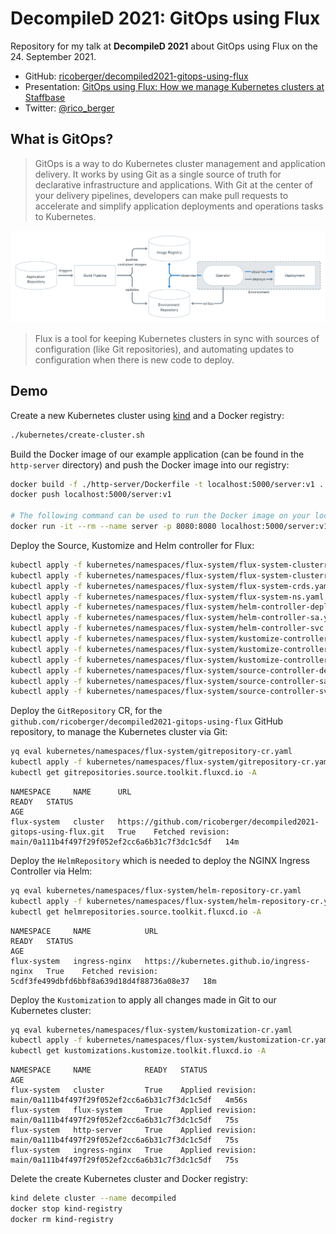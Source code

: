 # DecompileD 2021: GitOps using Flux

Repository for my talk at **DecompileD 2021** about GitOps using Flux on the 24. September 2021.

- GitHub: [ricoberger/decompiled2021-gitops-using-flux](https://github.com/ricoberger/decompiled2021-gitops-using-flux)
- Presentation: [GitOps using Flux: How we manage Kubernetes clusters at Staffbase](./assets/decompiled-gitops-using-flux.pdf)
- Twitter: [@rico_berger](https://twitter.com/rico_berger)

## What is GitOps?

> GitOps is a way to do Kubernetes cluster management and application delivery. It works by using Git as a single source of truth for declarative infrastructure and applications. With Git at the center of your delivery pipelines, developers can make pull requests to accelerate and simplify application deployments and operations tasks to Kubernetes.

![GitOps](./assets/gitops.png)

> Flux is a tool for keeping Kubernetes clusters in sync with sources of configuration (like Git repositories), and automating updates to configuration when there is new code to deploy.

## Demo

Create a new Kubernetes cluster using [kind](https://kind.sigs.k8s.io) and a Docker registry:

```sh
./kubernetes/create-cluster.sh
```

Build the Docker image of our example application (can be found in the `http-server` directory) and push the Docker image into our registry:

```sh
docker build -f ./http-server/Dockerfile -t localhost:5000/server:v1 .
docker push localhost:5000/server:v1

# The following command can be used to run the Docker image on your local machine:
docker run -it --rm --name server -p 8080:8080 localhost:5000/server:v1
```

Deploy the Source, Kustomize and Helm controller for Flux:

```sh
kubectl apply -f kubernetes/namespaces/flux-system/flux-system-clusterrole.yaml
kubectl apply -f kubernetes/namespaces/flux-system/flux-system-clusterrolebinding.yaml
kubectl apply -f kubernetes/namespaces/flux-system/flux-system-crds.yaml
kubectl apply -f kubernetes/namespaces/flux-system/flux-system-ns.yaml
kubectl apply -f kubernetes/namespaces/flux-system/helm-controller-deploy.yaml
kubectl apply -f kubernetes/namespaces/flux-system/helm-controller-sa.yaml
kubectl apply -f kubernetes/namespaces/flux-system/helm-controller-svc.yaml
kubectl apply -f kubernetes/namespaces/flux-system/kustomize-controller-deploy.yaml
kubectl apply -f kubernetes/namespaces/flux-system/kustomize-controller-sa.yaml
kubectl apply -f kubernetes/namespaces/flux-system/kustomize-controller-svc.yaml
kubectl apply -f kubernetes/namespaces/flux-system/source-controller-deploy.yaml
kubectl apply -f kubernetes/namespaces/flux-system/source-controller-sa.yaml
kubectl apply -f kubernetes/namespaces/flux-system/source-controller-svc.yaml
```

Deploy the `GitRepository` CR, for the `github.com/ricoberger/decompiled2021-gitops-using-flux` GitHub repository, to manage the Kubernetes cluster via Git:

```sh
yq eval kubernetes/namespaces/flux-system/gitrepository-cr.yaml
kubectl apply -f kubernetes/namespaces/flux-system/gitrepository-cr.yaml
kubectl get gitrepositories.source.toolkit.fluxcd.io -A
```

```
NAMESPACE     NAME      URL                                                                  READY   STATUS                                                            AGE
flux-system   cluster   https://github.com/ricoberger/decompiled2021-gitops-using-flux.git   True    Fetched revision: main/0a111b4f497f29f052ef2cc6a6b31c7f3dc1c5df   14m
```

Deploy the `HelmRepository` which is needed to deploy the NGINX Ingress Controller via Helm:

```sh
yq eval kubernetes/namespaces/flux-system/helm-repository-cr.yaml
kubectl apply -f kubernetes/namespaces/flux-system/helm-repository-cr.yaml
kubectl get helmrepositories.source.toolkit.fluxcd.io -A
```

```
NAMESPACE     NAME            URL                                          READY   STATUS                                                       AGE
flux-system   ingress-nginx   https://kubernetes.github.io/ingress-nginx   True    Fetched revision: 5cdf3fe499dbfd6bbf8a639d18d4f88736a08e37   18m
```

Deploy the `Kustomization` to apply all changes made in Git to our Kubernetes cluster:

```sh
yq eval kubernetes/namespaces/flux-system/kustomization-cr.yaml
kubectl apply -f kubernetes/namespaces/flux-system/kustomization-cr.yaml
kubectl get kustomizations.kustomize.toolkit.fluxcd.io -A
```

```
NAMESPACE     NAME            READY   STATUS                                                            AGE
flux-system   cluster         True    Applied revision: main/0a111b4f497f29f052ef2cc6a6b31c7f3dc1c5df   4m56s
flux-system   flux-system     True    Applied revision: main/0a111b4f497f29f052ef2cc6a6b31c7f3dc1c5df   75s
flux-system   http-server     True    Applied revision: main/0a111b4f497f29f052ef2cc6a6b31c7f3dc1c5df   75s
flux-system   ingress-nginx   True    Applied revision: main/0a111b4f497f29f052ef2cc6a6b31c7f3dc1c5df   75s
```

Delete the create Kubernetes cluster and Docker registry:

```sh
kind delete cluster --name decompiled
docker stop kind-registry
docker rm kind-registry
```

